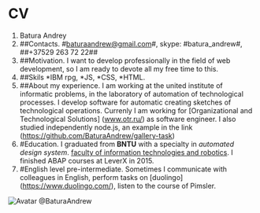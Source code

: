 # CV 

1. Batura Andrey
2. ##Contacts.
   #baturaandrew@gmail.com#, skype: #batura_andrew#, ##+37529 263 72 22##
3. ##Motivation. 
   I want to develop professionally in the field of web development, 
   so I am ready to devote all my free time to this.
4. ##Skils 
   *IBM rpg, *JS, *CSS, *HTML. 
5. ##About my experience. 
   I am working at the united institute of informatic problems, 
   in the laboratory of automation of technological processes. 
   I develop software for automatic creating sketches of technological operations.
   Currenly I am working for [Organizational and Technological Solutions] (www.otr.ru/) as software engineer.
   I also studied independently node.js, an example in the link (https://github.com/BaturaAndrew/gallery-task)
6. #Education.
   I graduated from **BNTU** with a specialty in *automated design system*.
   [faculty of information technologies and robotics](http://www.bntu.by/fitr.html).
   I finished ABAP courses at LeverX in 2015.
7. #English level 
   pre-intermediate. Sometimes I communicate with colleagues in English,
   perform tasks on [duolingo] (https://www.duolingo.com/), listen to the course of Pimsler.
 
 
![Avatar](https://i.ibb.co/f2t5srJ/ava-for-cv.jpg)
@BaturaAndrew